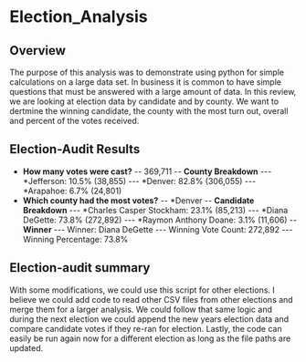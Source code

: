 # Election_Analysis

## Overview
The purpose of this analysis was to demonstrate using python for simple calculations on a large data set.  In business it is common to have simple questions that must be answered with a large amount of data.  In this review, we are looking at election data by candidate and by county.  We want to dertmine the winning candidate, the county with the most turn out, overall and percent of the votes received. 
## Election-Audit Results
- **How many votes were cast?**
        -- 369,711
-- __County Breakdown__
        --- *Jefferson: 10.5% (38,855)
        --- *Denver: 82.8% (306,055)
        --- *Arapahoe: 6.7% (24,801)
- __Which county had the most votes?__
        -- *Denver
    -- __Candidate Breakdown__
        --- *Charles Casper Stockham: 23.1% (85,213)
        --- *Diana DeGette: 73.8% (272,892)
        --- *Raymon Anthony Doane: 3.1% (11,606)
    -- __Winner__
        --- Winner: Diana DeGette
        --- Winning Vote Count: 272,892
        --- Winning Percentage: 73.8%
## Election-audit summary
With some modifications, we could use this script for other elections.  I believe we could add code to read other CSV files from other elections and merge them for a larger analysis.  We could follow that same logic and during the next election we could append the new years election data and compare candidate votes if they re-ran for election.  Lastly, the code can easily be run again now for a different election as long as the file paths are updated.  

